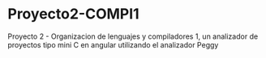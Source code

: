 # Proyecto2-COMPI1
Proyecto 2 - Organizacion de lenguajes y compiladores 1, un analizador de proyectos tipo mini C en angular utilizando el analizador Peggy
